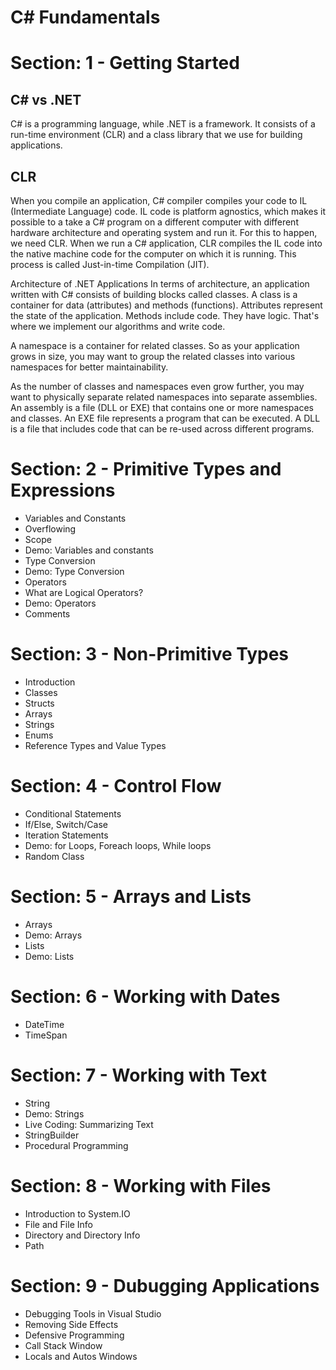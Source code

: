 # C# Fundamentals
# Section: 1 - Getting Started
## C# vs .NET
C# is a programming language, while .NET is a framework. It consists of a run-time environment (CLR) and a class library that we use for building applications.

## CLR
When you compile an application, C# compiler compiles your code to IL (Intermediate Language) code. IL code is platform agnostics, which makes it possible to a take a C# program on a different computer with different hardware architecture and operating system and run it. For this to happen, we need CLR. When we run a C# application, CLR compiles the IL code into the native machine code for the computer on which it is running. This process is called Just-in-time Compilation (JIT).

Architecture of .NET Applications
In terms of architecture, an application written with C# consists of building blocks called classes. A class is a container for data (attributes) and methods (functions). Attributes represent the state of the application. Methods include code. They have logic. That's where we implement our algorithms and write code.

A namespace is a container for related classes. So as your application grows in size, you may want to group the related classes into various namespaces for better maintainability.

As the number of classes and namespaces even grow further, you may want to physically separate related namespaces into separate assemblies. An assembly is a file (DLL or EXE) that contains one or more namespaces and classes. An EXE file represents a program that can be executed. A DLL is a file that includes code that can be re-used across different programs.

# Section: 2 - Primitive Types and Expressions
- Variables and Constants
- Overflowing
- Scope
- Demo: Variables and constants
- Type Conversion
- Demo: Type Conversion
- Operators
- What are Logical Operators?
- Demo: Operators
- Comments
  
# Section: 3 - Non-Primitive Types
- Introduction
- Classes
- Structs
- Arrays
- Strings
- Enums
- Reference Types and Value Types

# Section: 4 - Control Flow
- Conditional Statements
- If/Else, Switch/Case
- Iteration Statements
- Demo: for Loops, Foreach loops, While loops
- Random Class

# Section: 5 - Arrays and Lists
- Arrays
- Demo: Arrays
- Lists
- Demo: Lists

# Section: 6 - Working with Dates
- DateTime
- TimeSpan

# Section: 7 - Working with Text
- String
- Demo: Strings
- Live Coding: Summarizing Text
- StringBuilder
- Procedural Programming

# Section: 8 - Working with Files
- Introduction to System.IO
- File and File Info
- Directory and Directory Info
- Path

# Section: 9 - Dubugging Applications
- Debugging Tools in Visual Studio
- Removing Side Effects
- Defensive Programming
- Call Stack Window
- Locals and Autos Windows
  
